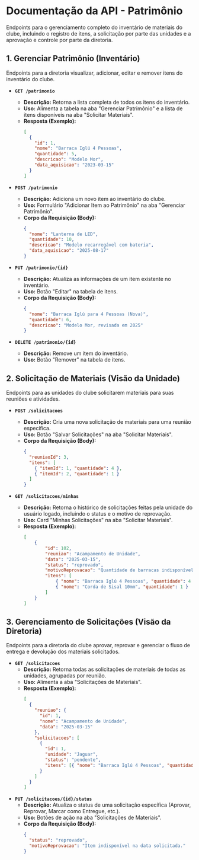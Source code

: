 # Documentação da API - Patrimônio

Endpoints para o gerenciamento completo do inventário de materiais do clube, incluindo o registro de itens, a solicitação por parte das unidades e a aprovação e controle por parte da diretoria.

## 1. Gerenciar Patrimônio (Inventário)

Endpoints para a diretoria visualizar, adicionar, editar e remover itens do inventário do clube.

* **`GET /patrimonio`**
    * **Descrição:** Retorna a lista completa de todos os itens do inventário.
    * **Uso:** Alimenta a tabela na aba "Gerenciar Patrimônio" e a lista de itens disponíveis na aba "Solicitar Materiais".
    * **Resposta (Exemplo):**
        ```json
        [
          {
            "id": 1,
            "nome": "Barraca Iglú 4 Pessoas",
            "quantidade": 5,
            "descricao": "Modelo Mor",
            "data_aquisicao": "2023-03-15"
          }
        ]
        ```

* **`POST /patrimonio`**
    * **Descrição:** Adiciona um novo item ao inventário do clube.
    * **Uso:** Formulário "Adicionar Item ao Patrimônio" na aba "Gerenciar Patrimônio".
    * **Corpo da Requisição (Body):**
        ```json
        {
          "nome": "Lanterna de LED",
          "quantidade": 10,
          "descricao": "Modelo recarregável com bateria",
          "data_aquisicao": "2025-08-17"
        }
        ```

* **`PUT /patrimonio/{id}`**
    * **Descrição:** Atualiza as informações de um item existente no inventário.
    * **Uso:** Botão "Editar" na tabela de itens.
    * **Corpo da Requisição (Body):**
        ```json
        {
          "nome": "Barraca Iglú para 4 Pessoas (Nova)",
          "quantidade": 6,
          "descricao": "Modelo Mor, revisada em 2025"
        }
        ```

* **`DELETE /patrimonio/{id}`**
    * **Descrição:** Remove um item do inventário.
    * **Uso:** Botão "Remover" na tabela de itens.

## 2. Solicitação de Materiais (Visão da Unidade)

Endpoints para as unidades do clube solicitarem materiais para suas reuniões e atividades.

* **`POST /solicitacoes`**
    * **Descrição:** Cria uma nova solicitação de materiais para uma reunião específica.
    * **Uso:** Botão "Salvar Solicitações" na aba "Solicitar Materiais".
    * **Corpo da Requisição (Body):**
        ```json
        {
          "reuniaoId": 3,
          "itens": [
            { "itemId": 1, "quantidade": 4 },
            { "itemId": 2, "quantidade": 1 }
          ]
        }
        ```

* **`GET /solicitacoes/minhas`**
    * **Descrição:** Retorna o histórico de solicitações feitas pela unidade do usuário logado, incluindo o status e o motivo de reprovação.
    * **Uso:** Card "Minhas Solicitações" na aba "Solicitar Materiais".
    * **Resposta (Exemplo):**
        ```json
        [
            {
                "id": 102,
                "reuniao": "Acampamento de Unidade",
                "data": "2025-03-15",
                "status": "reprovado",
                "motivoReprovacao": "Quantidade de barracas indisponível para a data.",
                "itens": [
                    { "nome": "Barraca Iglú 4 Pessoas", "quantidade": 4 },
                    { "nome": "Corda de Sisal 10mm", "quantidade": 1 }
                ]
            }
        ]
        ```

## 3. Gerenciamento de Solicitações (Visão da Diretoria)

Endpoints para a diretoria do clube aprovar, reprovar e gerenciar o fluxo de entrega e devolução dos materiais solicitados.

* **`GET /solicitacoes`**
    * **Descrição:** Retorna todas as solicitações de materiais de todas as unidades, agrupadas por reunião.
    * **Uso:** Alimenta a aba "Solicitações de Materiais".
    * **Resposta (Exemplo):**
        ```json
        [
          {
            "reuniao": {
              "id": 1,
              "nome": "Acampamento de Unidade",
              "data": "2025-03-15"
            },
            "solicitacoes": [
              {
                "id": 1,
                "unidade": "Jaguar",
                "status": "pendente",
                "itens": [{ "nome": "Barraca Iglú 4 Pessoas", "quantidade": 2 }]
              }
            ]
          }
        ]
        ```
* **`PUT /solicitacoes/{id}/status`**
    * **Descrição:** Atualiza o status de uma solicitação específica (Aprovar, Reprovar, Marcar como Entregue, etc.).
    * **Uso:** Botões de ação na aba "Solicitações de Materiais".
    * **Corpo da Requisição (Body):**
        ```json
        {
          "status": "reprovado",
          "motivoReprovacao": "Item indisponível na data solicitada."
        }
        ```